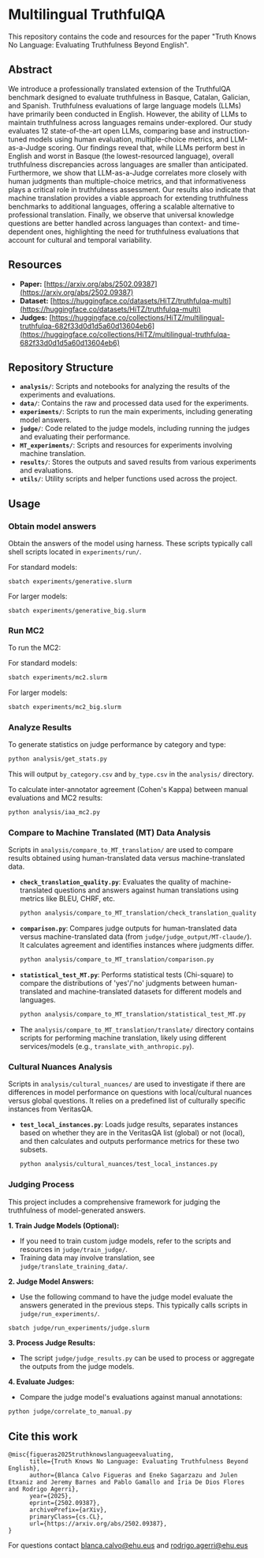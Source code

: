 # Multilingual TruthfulQA

This repository contains the code and resources for the paper "Truth Knows No Language: Evaluating Truthfulness Beyond English".

## Abstract
We introduce a professionally translated extension of the TruthfulQA benchmark designed to evaluate truthfulness in Basque, Catalan, Galician, and Spanish. Truthfulness evaluations of large language models (LLMs) have primarily been conducted in English. However, the ability of LLMs to maintain truthfulness across languages remains under-explored. Our study evaluates 12 state-of-the-art open LLMs, comparing base and instruction-tuned models using human evaluation, multiple-choice metrics, and LLM-as-a-Judge scoring. Our findings reveal that, while LLMs perform best in English and worst in Basque (the lowest-resourced language), overall truthfulness discrepancies across languages are smaller than anticipated. Furthermore, we show that LLM-as-a-Judge correlates more closely with human judgments than multiple-choice metrics, and that informativeness plays a critical role in truthfulness assessment. Our results also indicate that machine translation provides a viable approach for extending truthfulness benchmarks to additional languages, offering a scalable alternative to professional translation. Finally, we observe that universal knowledge questions are better handled across languages than context- and time-dependent ones, highlighting the need for truthfulness evaluations that account for cultural and temporal variability.

## Resources

* **Paper:** [https://arxiv.org/abs/2502.09387](https://arxiv.org/abs/2502.09387)
* **Dataset:** [https://huggingface.co/datasets/HiTZ/truthfulqa-multi](https://huggingface.co/datasets/HiTZ/truthfulqa-multi)
* **Judges:** [https://huggingface.co/collections/HiTZ/multilingual-truthfulqa-682f33d0d1d5a60d13604eb6](https://huggingface.co/collections/HiTZ/multilingual-truthfulqa-682f33d0d1d5a60d13604eb6)

## Repository Structure

-   **`analysis/`**: Scripts and notebooks for analyzing the results of the experiments and evaluations.
-   **`data/`**: Contains the raw and processed data used for the experiments.
-   **`experiments/`**: Scripts to run the main experiments, including generating model answers.
-   **`judge/`**: Code related to the judge models, including running the judges and evaluating their performance.
-   **`MT_experiments/`**: Scripts and resources for experiments involving machine translation.
-   **`results/`**: Stores the outputs and saved results from various experiments and evaluations.
-   **`utils/`**: Utility scripts and helper functions used across the project.

## Usage

### Obtain model answers

Obtain the answers of the model using harness. These scripts typically call shell scripts located in `experiments/run/`.

For standard models:
```
sbatch experiments/generative.slurm
```

For larger models:
```
sbatch experiments/generative_big.slurm
```

### Run MC2

To run the MC2:

For standard models:
```bash
sbatch experiments/mc2.slurm
```

For larger models:
```bash
sbatch experiments/mc2_big.slurm
```

### Analyze Results

To generate statistics on judge performance by category and type:
```bash
python analysis/get_stats.py
```
This will output `by_category.csv` and `by_type.csv` in the `analysis/` directory.

To calculate inter-annotator agreement (Cohen's Kappa) between manual evaluations and MC2 results:
```bash
python analysis/iaa_mc2.py
```

### Compare to Machine Translated (MT) Data Analysis

Scripts in `analysis/compare_to_MT_translation/` are used to compare results obtained using human-translated data versus machine-translated data.

-   **`check_translation_quality.py`**: Evaluates the quality of machine-translated questions and answers against human translations using metrics like BLEU, CHRF, etc.
    ```bash
    python analysis/compare_to_MT_translation/check_translation_quality.py
    ```
-   **`comparison.py`**: Compares judge outputs for human-translated data versus machine-translated data (from `judge/judge_output/MT-claude/`). It calculates agreement and identifies instances where judgments differ.
    ```bash
    python analysis/compare_to_MT_translation/comparison.py
    ```
-   **`statistical_test_MT.py`**: Performs statistical tests (Chi-square) to compare the distributions of 'yes'/'no' judgments between human-translated and machine-translated datasets for different models and languages.
    ```bash
    python analysis/compare_to_MT_translation/statistical_test_MT.py
    ```
-   The `analysis/compare_to_MT_translation/translate/` directory contains scripts for performing machine translation, likely using different services/models (e.g., `translate_with_anthropic.py`).

### Cultural Nuances Analysis

Scripts in `analysis/cultural_nuances/` are used to investigate if there are differences in model performance on questions with local/cultural nuances versus global questions. It relies on a predefined list of culturally specific instances from VeritasQA.

-   **`test_local_instances.py`**: Loads judge results, separates instances based on whether they are in the VeritasQA list (global) or not (local), and then calculates and outputs performance metrics for these two subsets. 
    ```bash
    python analysis/cultural_nuances/test_local_instances.py
    ```

### Judging Process

This project includes a comprehensive framework for judging the truthfulness of model-generated answers.

**1. Train Judge Models (Optional):**
   - If you need to train custom judge models, refer to the scripts and resources in `judge/train_judge/`.
   - Training data may involve translation, see `judge/translate_training_data/`.

**2. Judge Model Answers:**
   - Use the following command to have the judge model evaluate the answers generated in the previous steps. This typically calls scripts in `judge/run_experiments/`.
```bash
sbatch judge/run_experiments/judge.slurm
```

**3. Process Judge Results:**
   - The script `judge/judge_results.py` can be used to process or aggregate the outputs from the judge models.

**4. Evaluate Judges:**
   - Compare the judge model's evaluations against manual annotations:
```bash
python judge/correlate_to_manual.py
```

## Cite this work 

```
@misc{figueras2025truthknowslanguageevaluating,
      title={Truth Knows No Language: Evaluating Truthfulness Beyond English}, 
      author={Blanca Calvo Figueras and Eneko Sagarzazu and Julen Etxaniz and Jeremy Barnes and Pablo Gamallo and Iria De Dios Flores and Rodrigo Agerri},
      year={2025},
      eprint={2502.09387},
      archivePrefix={arXiv},
      primaryClass={cs.CL},
      url={https://arxiv.org/abs/2502.09387}, 
}
```

For questions contact blanca.calvo@ehu.eus and rodrigo.agerri@ehu.eus
